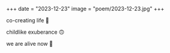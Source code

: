 +++
date = "2023-12-23"
image = "poem/2023-12-23.jpg"
+++

co-creating life 🙌

childlike exuberance 🙃

we are alive now 💞
